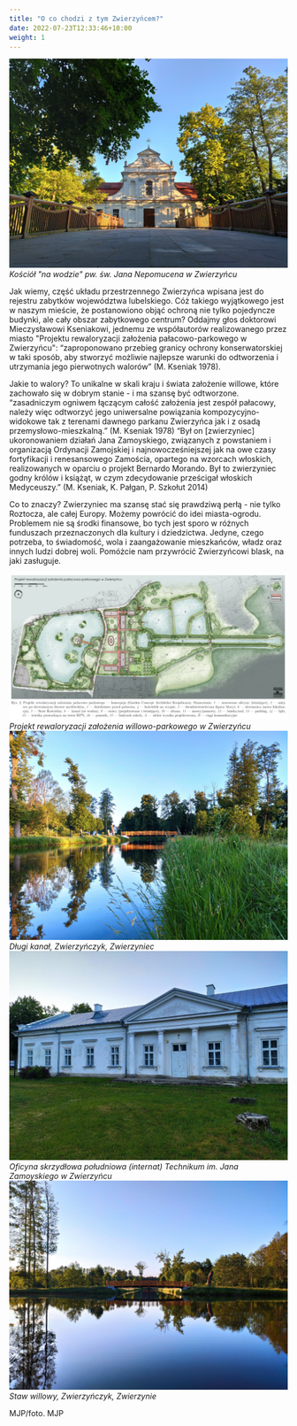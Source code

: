 ```yaml
---
title: "O co chodzi z tym Zwierzyńcem?"
date: 2022-07-23T12:33:46+10:00
weight: 1
---
```


![Kościół "na wodzie" pw. św. Jana Nepomucena w Zwierzyńcu, Zwierzyniec](/images/posts/kosciolek.jpg)
*Kościół "na wodzie" pw. św. Jana Nepomucena w Zwierzyńcu*

Jak wiemy, część układu przestrzennego Zwierzyńca wpisana jest do rejestru zabytków województwa lubelskiego. Cóż takiego wyjątkowego jest w naszym mieście, że postanowiono objąć ochroną nie tylko pojedyncze budynki, ale cały obszar zabytkowego centrum?
Oddajmy głos doktorowi Mieczysławowi Kseniakowi, jednemu ze współautorów realizowanego przez miasto "Projektu rewaloryzacji założenia pałacowo-parkowego w Zwierzyńcu":
“zaproponowano przebieg granicy ochrony konserwatorskiej w taki sposób, aby stworzyć możliwie najlepsze warunki do odtworzenia i utrzymania jego pierwotnych walorów” (M. Kseniak 1978).

Jakie to walory?
To unikalne w skali kraju i świata założenie willowe, które zachowało się w dobrym stanie - i ma szansę być odtworzone.
“zasadniczym ogniwem łączącym całość założenia jest zespół pałacowy, należy więc odtworzyć jego uniwersalne powiązania kompozycyjno-widokowe tak z terenami dawnego parkanu Zwierzyńca jak i z osadą przemysłowo-mieszkalną.” (M. Kseniak 1978)
“Był on [zwierzyniec] ukoronowaniem działań Jana Zamoyskiego, związanych z powstaniem i organizacją Ordynacji Zamojskiej i najnowocześniejszej jak na owe czasy fortyfikacji i renesansowego Zamościa, opartego na wzorcach włoskich, realizowanych w oparciu o projekt Bernardo Morando. Był to zwierzyniec godny królów i książąt, w czym zdecydowanie prześcigał włoskich Medyceuszy.” (M. Kseniak, K. Pałgan, P. Szkołut 2014)

Co to znaczy?
Zwierzyniec ma szansę stać się prawdziwą perłą - nie tylko Roztocza, ale całej Europy. Możemy powrócić do idei miasta-ogrodu. Problemem nie są środki finansowe, bo tych jest sporo w różnych funduszach przeznaczonych dla kultury i dziedzictwa. Jedyne, czego potrzeba, to świadomość, wola i zaangażowanie mieszkańców, władz oraz innych ludzi dobrej woli.
Pomóżcie nam przywrócić Zwierzyńcowi blask, na jaki zasługuje.

![Projekt rewaloryzacji założenia willowo-parkowego w Zwierzyńcu, Zwierzyniec](/images/posts/projekt_rewaloryzacji.jpg)
*Projekt rewaloryzacji założenia willowo-parkowego w Zwierzyńcu*
![długi kanał, Zwierzyńczyk, Zwierzyniec](/images/posts/dlugi_kanal.jpg)
*Długi kanał, Zwierzyńczyk, Zwierzyniec*
![Oficyna skrzydłowa południowa (internat) Technikum im. Jana Zamoyskiego w Zwierzyńcu, Zwierzyniec](/images/posts/oficyna_skrzydlowa_poludniowa.jpg)
*Oficyna skrzydłowa południowa (internat) Technikum im. Jana Zamoyskiego w Zwierzyńcu*
![Staw willowy, Zwierzyńczyk, Zwierzyniec](/images/posts/staw_dlugiego_kanalu.jpg)
*Staw willowy, Zwierzyńczyk, Zwierzynie*

MJP/foto. MJP
